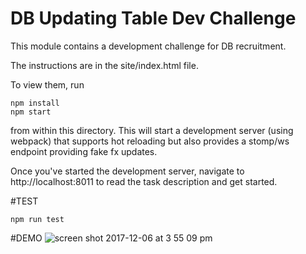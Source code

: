 DB Updating Table Dev Challenge
===============================

This module contains a development challenge for DB recruitment.

The instructions are in the site/index.html file.

To view them, run

```
npm install
npm start
```

from within this directory.  This will start a development server (using webpack)
that supports hot reloading but also provides a stomp/ws endpoint providing fake
fx updates.

Once you've started the development server, navigate to http://localhost:8011
to read the task description and get started.

#TEST
```
npm run test
```

#DEMO
![screen shot 2017-12-06 at 3 55 09 pm](https://user-images.githubusercontent.com/3184210/33657087-2ffcfe2c-da9e-11e7-9dae-5d70a23ebd71.png)
